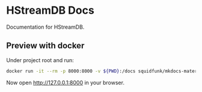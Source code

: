 HStreamDB Docs
==============

Documentation for HStreamDB.


## Preview with docker

Under project root and run:

```sh
docker run -it --rm -p 8000:8000 -v ${PWD}:/docs squidfunk/mkdocs-material serve -a 0.0.0.0:8000
```

Now open <http://127.0.0.1:8000> in your browser.
